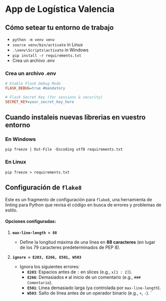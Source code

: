 # App de Logística Valencia

## Cómo setear tu entorno de trabajo
   - `python -m venv venv`
   - `source venv/bin/activate` in Linux
   - `.\venv\Scripts\activate` in Windows
   - `pip install -r requirements.txt`
   -  Crea un archivo .env

   
### Crea un archivo .env
   ```ini
   # Enable Flask Debug Mode
   FLASK_DEBUG=true #mandatory

   # Flask Secret Key (for sessions & security)
   SECRET_KEY=your_secret_key_here
   ```
## Cuando instaleis nuevas librerias en vuestro entorno
### En Windows
`pip freeze | Out-File -Encoding utf8 requirements.txt`

### En Linux
`pip freeze > requirements.txt`


## Configuración de `flake8`
Este es un fragmento de configuración para `flake8`, una herramienta de linting para Python que revisa el código en busca de errores y problemas de estilo.

#### Opciones configuradas:
1. **`max-line-length = 88`**  
   - Define la longitud máxima de una línea en **88 caracteres** (en lugar de los 79 caracteres predeterminados de PEP 8).

2. **`ignore = E203, E266, E501, W503`**  
   - Ignora los siguientes errores:
     - **`E203`**: Espacios antes de `:` en slices (e.g., `x[1 : 2]`).
     - **`E266`**: Demasiados `#` al inicio de un comentario (e.g., `### Comentario`).
     - **`E501`**: Línea demasiado larga (ya controlada por `max-line-length`).
     - **`W503`**: Salto de línea antes de un operador binario (e.g., `+`, `-`).
`